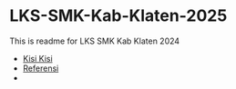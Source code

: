 # LKS-SMK-Kab-Klaten-2025

This is readme for LKS SMK Kab Klaten 2024

- [Kisi Kisi](https://drive.google.com/drive/folders/1oJV59cP-1LIVQu7ijWC6Hk0tXga0lScZ)
- [Referensi](https://docs.google.com/document/d/1qXD2Mj3TiMaw5MIIPsV22eY4EZJH8r9naFGUljvRNzo)
- 
